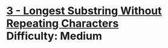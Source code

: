 # [3 - Longest Substring Without Repeating Characters](https://leetcode.com/problems/longest-substring-without-repeating-characters/) </br> Difficulty: Medium